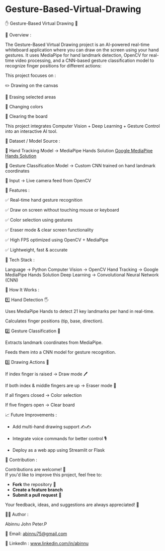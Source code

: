 # Gesture-Based-Virtual-Drawing

✋ Gesture-Based Virtual Drawing 🎨

📌 Overview :

The Gesture-Based Virtual Drawing project is an AI-powered real-time whiteboard application where you can draw on the screen using your hand gestures.
It uses MediaPipe for hand landmark detection, OpenCV for real-time video processing, and a CNN-based gesture classification model to recognize finger positions for different actions:


This project focuses on :

✏️ Drawing on the canvas

🧹 Erasing selected areas

🎨 Changing colors

🛑 Clearing the board

This project integrates Computer Vision + Deep Learning + Gesture Control into an interactive AI tool.


📂 Dataset / Model Source :

🔹 Hand Tracking Model → MediaPipe Hands Solution [Google MediaPipe Hands Solution](https://developers.google.com/mediapipe/solutions/vision/hand_landmarker) 

🔹 Gesture Classification Model → Custom CNN trained on hand landmark coordinates

🔹 Input → Live camera feed from OpenCV


🎯 Features :

✅ Real-time hand gesture recognition

✅ Draw on screen without touching mouse or keyboard

✅ Color selection using gestures

✅ Eraser mode & clear screen functionality

✅ High FPS optimized using OpenCV + MediaPipe

✅ Lightweight, fast & accurate


🧠 Tech Stack :

Language → Python 
Computer Vision → OpenCV
Hand Tracking → Google MediaPipe Hands Solution
Deep Learning → Convolutional Neural Network (CNN)


🔎 How It Works :

1️⃣ Hand Detection 🖐️

Uses MediaPipe Hands to detect 21 key landmarks per hand in real-time.

Calculates finger positions (tip, base, direction).


2️⃣ Gesture Classification 🧠

Extracts landmark coordinates from MediaPipe.

Feeds them into a CNN model for gesture recognition.


3️⃣ Drawing Actions 🎨

If index finger is raised → Draw mode 🖊️

If both index & middle fingers are up → Eraser mode 🧹

If all fingers closed → Color selection

If five fingers open → Clear board


📈 Future Improvements :

* Add multi-hand drawing support ✍️✍️

* Integrate voice commands for better control 🎙️

* Deploy as a web app using Streamlit or Flask


🤝 Contribution :

Contributions are welcome! 🎉  
If you'd like to improve this project, feel free to:

- **Fork** the repository 🍴  
- **Create a feature branch**  
- **Submit a pull request** 🚀  

Your feedback, ideas, and suggestions are always appreciated! 🙌


👨‍💻 Author :

Abinnu John Peter.P

📧 Email: abinnu75@gmail.com

🔗 LinkedIn : www.linkedin.com/in/abinnu
